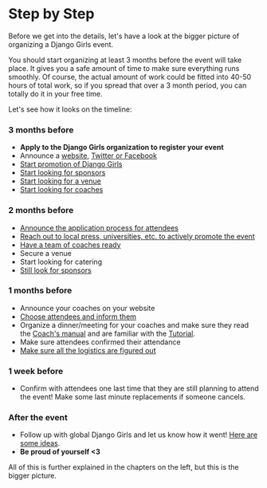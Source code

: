 # Step by Step

Before we get into the details, let's have a look at the bigger picture of organizing a Django Girls event.

You should start organizing at least 3 months before the event will take place. It gives you a safe amount of time to make sure everything runs smoothly. Of course, the actual amount of work could be fitted into 40-50 hours of total work, so if you spread that over a 3 month period, you can totally do it in your free time.

Let's see how it looks on the timeline:

### 3 months before

- __Apply to the Django Girls organization to register your event__
- Announce a [website](../website/README.md), [Twitter or Facebook](/promotion/README.md)
- [Start promotion of Django Girls](../promotion/README.md)
- [Start looking for sponsors](../sponsors/README.md)
- [Start looking for a venue](../logistics/README.md)
- [Start looking for coaches](../coaches/README.md)

### 2 months before

- [Announce the application process for attendees](../attendees/README.md)
- [Reach out to local press, universities, etc. to actively promote the event](../promotion/README.md)
- [Have a team of coaches ready](../coaches/README.md)
- Secure a venue
- Start looking for catering
- [Still look for sponsors](../sponsors/README.md)

### 1 months before

- Announce your coaches on your website
- [Choose attendees and inform them](../attendees/README.md#how-to-choose-attendees)
- Organize a dinner/meeting for your coaches and make sure they read the [Coach's manual](http://coach.djangogirls.org/) and are familiar with the [Tutorial](../tutorial/README.md).
- Make sure attendees confirmed their attendance
- [Make sure all the logistics are figured out](../logistics/README.md)

### 1 week before

- Confirm with attendees one last time that they are still planning to attend the event! Make some last minute replacements if someone cancels.

### After the event

- Follow up with global Django Girls and let us know how it went! [Here are some ideas](../after_the_event/README.md).
- __Be proud of yourself <3__

All of this is further explained in the chapters on the left, but this is the bigger picture.
